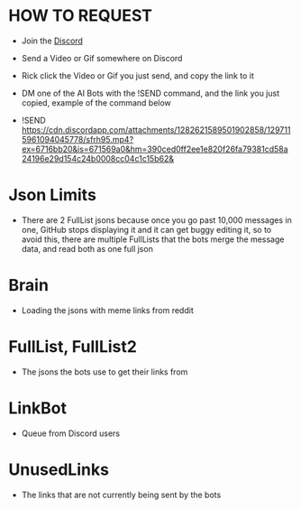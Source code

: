 # HOW TO REQUEST
 - Join the [Discord](https://discord.gg/n44zjAr6RV)

 - Send a Video or Gif somewhere on Discord

 - Rick click the Video or Gif you just send, and copy the link to it

 - DM one of the AI Bots with the !SEND command, and the link you just copied, example of the command below

 - !SEND https://cdn.discordapp.com/attachments/1282621589501902858/1297115961094045778/sfrh95.mp4?ex=6716bb20&is=671569a0&hm=390ced0ff2ee1e820f26fa79381cd58a24196e29d154c24b0008cc04c1c15b62&

# Json Limits
 - There are 2 FullList jsons because once you go past 10,000 messages in one, GitHub stops displaying it and it can get buggy editing it, so to avoid this, there are multiple FullLists that the bots merge the message data, and read both as one full json

# Brain
 - Loading the jsons with meme links from reddit

# FullList, FullList2
 - The jsons the bots use to get their links from

# LinkBot
 - Queue from Discord users

# UnusedLinks
 - The links that are not currently being sent by the bots
